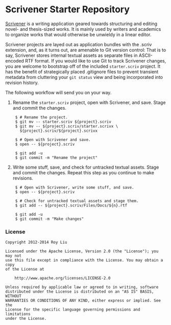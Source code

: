 # Scrivener Starter Repository

[Scrivener](http://www.literatureandlatte.com/scrivener.php) is a writing
application geared towards structuring and editing novel- and thesis-sized
works. It is mainly used by writers and academics to organize works that
would otherwise be unwieldy in a linear editor.

Scrivener projects are layed out as application bundles with the .scriv
extension, and, as it turns out, are amenable to Git version control: That is to
say, Scrivener stores internal textual assets as separate files in ASCII-encoded
RTF format. If you would like to use Git to track Scrivener changes, you are
welcome to bootstrap off of the included `starter.scriv` project. It has the
benefit of strategically placed .gitignore files to prevent transient metadata
from cluttering your `git status` view and being incorporated into revision
history.

The following workflow will send you on your way.

1. Rename the `starter.scriv` project, open with Scrivener, and save. Stage and
   commit the changes.

        $ # Rename the project.
        $ git mv -- starter.scriv ${project}.scriv
        $ git mv -- ${project}.scriv/starter.scrivx \
          ${project}.scriv/${project}.scrivx

        $ # Open with Scrivener and save.
        $ open -- ${project}.scriv

        $ git add -u
        $ git commit -m "Rename the project"

2. Write some stuff, save, and check for untracked textual assets. Stage and
   commit the changes. Repeat this step as you continue to make revisions.

        $ # Open with Scrivener, write some stuff, and save.
        $ open -- ${project}.scriv

        $ # Check for untracked textual assets and stage them.
        $ git add -- ${project}.scriv/Files/Docs/${n}.rtf

        $ git add -u
        $ git commit -m "Make changes"

### License

    Copyright 2012-2014 Roy Liu

    Licensed under the Apache License, Version 2.0 (the "License"); you may not
    use this file except in compliance with the License. You may obtain a copy
    of the License at

        http://www.apache.org/licenses/LICENSE-2.0

    Unless required by applicable law or agreed to in writing, software
    distributed under the License is distributed on an "AS IS" BASIS, WITHOUT
    WARRANTIES OR CONDITIONS OF ANY KIND, either express or implied. See the
    License for the specific language governing permissions and limitations
    under the License.
